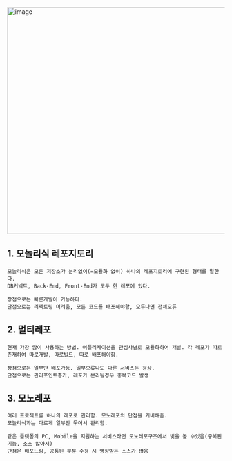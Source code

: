 <img width="525" alt="image" src="https://github.com/KoGaYoung/JS-study/assets/36693355/e904cb13-6ce9-4ff1-b36e-08e3fa0d73a2">


## 1. 모놀리식 레포지토리
~~~
모놀리식은 모든 저장소가 분리없이(=모듈화 없이) 하나의 레포지토리에 구현된 형태를 말한다.
DB커넥트, Back-End, Front-End가 모두 한 레포에 있다.

장점으로는 빠른개발이 가능하다.
단점으로는 리펙토링 어려움, 모든 코드를 배포해야함, 오류나면 전체오류
~~~

## 2. 멀티레포
~~~
현재 가장 많이 사용하는 방법. 어플리케이션을 관심사별로 모듈화하여 개발. 각 레포가 따로 존재하여 따로개발, 따로빌드, 따로 배포해야함.

장점으로는 일부만 배포가능. 일부오류나도 다른 서비스는 정상.
단점으로는 관리포인트증가, 레포가 분리될경우 중복코드 발생
~~~

## 3. 모노레포
~~~
여러 프로젝트를 하나의 레포로 관리함. 모노레포의 단점을 커버해줌.
모놀리식과는 다르게 일부만 묶어서 관리함.

같은 플랫폼의 PC, Mobile을 지원하는 서비스라면 모노레포구조에서 빛을 볼 수있음(중복된 기능, 소스 많아서)
단점은 배포느림, 공통된 부분 수정 시 영향받는 소스가 많음
~~~
